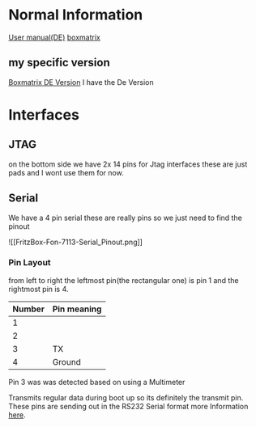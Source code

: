 
# Normal Information 

[User manual(DE)](https://avm.de/fileadmin/user_upload/DE/Handbuecher/FRITZ_Box/Weitere_Box/Handbuch_FRITZ_Box_Fon_WLAN_7113.pdf)
[boxmatrix ](https://boxmatrix.info/wiki/FRITZ!Box_Fon_WLAN_7113)

## my specific version

[Boxmatrix DE Version](https://boxmatrix.info/wiki/FRITZ!Box_Fon_WLAN_7113_DE)
I have the De Version

# Interfaces

## JTAG 

on the bottom side we have 2x 14 pins for Jtag interfaces 
these are just pads and I wont use them for now. 
## Serial 


We have a 4 pin serial these are really pins so we just need to find the pinout

![[FritzBox-Fon-7113-Serial_Pinout.png]]
### Pin Layout 
from left to right 
the leftmost pin(the rectangular one) is pin 1 and the rightmost pin is 4.

| Number | Pin meaning |
| ------ | ----------- |
| 1      |             |
| 2      |             |
| 3      | TX          |
| 4      | Ground      |

Pin 3 was was detected based on using a Multimeter

Transmits regular data during boot up so its definitely the transmit pin. 
These pins are sending out in the RS232 Serial format more Information [here](https://www.raveon.com/wp-content/uploads/2019/01/AN236SerialComm.pdf). 